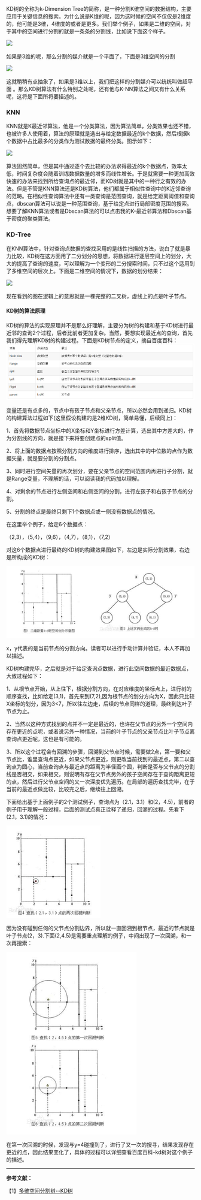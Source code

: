 KD树的全称为k-Dimension Tree的简称，是一种分割K维空间的数据结构，主要应用于关键信息的搜索。为什么说是K维的呢，因为这时候的空间不仅仅是2维度的，他可能是3维，4维度的或者是更多。我们举个例子，如果是二维的空间，对于其中的空间进行分割的就是一条条的分割线，比如说下面这个样子。

![](https://img-blog.csdn.net/20150410214415026)



如果是3维的呢，那么分割的媒介就是一个平面了，下面是3维空间的分割

![](https://img-blog.csdn.net/20150410214612600)

这就稍稍有点抽象了，如果是3维以上，我们把这样的分割媒介可以统统叫做超平面 。那么KD树算法有什么特别之处呢，还有他与K-NN算法之间又有什么关系呢，这将是下面所将要描述的。

### **KNN**

KNN就是K最近邻算法，他是一个分类算法，因为算法简单，分类效果也还不错，也被许多人使用着，算法的原理就是选出与给定数据最近的k个数据，然后根据k个数据中占比最多的分类作为测试数据的最终分类。图示如下：

![](https://img-blog.csdn.net/20150410215111995)

算法固然简单，但是其中通过逐个去比较的办法求得最近的k个数据点，效率太低，时间复杂度会随着训练数据数量的增多而线性增长。于是就需要一种更加高效快速的办法来找到所给查询点的最近邻，而KD树就是其中的一种行之有效的办法。但是不管是KNN算法还是KD树算法，他们都属于相似性查询中的K近邻查询的范畴。在相似性查询算法中还有一类查询是范围查询，就是给定距离阈值和查询点，dbscan算法可以说是一种范围查询，基于给定点进行局部密度范围的搜索。想要了解KNN算法或者是Dbscan算法的可以点击我的K-最近邻算法和Dbscan基于密度的聚类算法。

### KD-Tree

在KNN算法中，针对查询点数据的查找采用的是线性扫描的方法，说白了就是暴力比较，KD树在这方面用了二分划分的思想，将数据进行逐层空间上的划分，大大的提高了查询的速度，可以理解为一个变形的二分搜索时间，只不过这个适用到了多维空间的层次上。下面是二维空间的情况下，数据的划分结果：

![](https://img-blog.csdn.net/20150410221042609)

现在看到的图在逻辑上的意思就是一棵完整的二叉树，虚线上的点是叶子节点。

#### KD树的算法原理

KD树的算法的实现原理并不是那么好理解，主要分为树的构建和基于KD树进行最近邻的查询2个过程，后者比前者更加复杂。当然，要想实现最近点的查询，首先我们得先理解KD树的构建过程。下面是KD树节点的定义，摘自百度百科：![](/assets/5-1.png)

变量还是有点多的，节点中有孩子节点和父亲节点，所以必然会用到递归。KD树的构建算法过程如下\(这里假设构建的是2维KD树，简单易懂，后续同上\)：

1、首先将数据节点坐标中的X坐标和Y坐标进行方差计算，选出其中方差大的，作为分割线的方向，就是接下来将要创建点的split值。

2、将上面的数据点按照分割方向的维度进行排序，选出其中的中位数的点作为数据矢量，就是要分割的分割点。

3、同时进行空间矢量的再次划分，要在父亲节点的空间范围内再进行子分割，就是Range变量，不理解的话，可以阅读我的代码加以理解。

4、对剩余的节点进行左侧空间和右侧空间的分割，进行左孩子和右孩子节点的分割。

5、分割的终点是最终只剩下1个数据点或一侧没有数据点的情况。

在这里举个例子，给定6个数据点：

（2,3），（5,4），（9,6），（4,7），（8,1），（7,2）

对这6个数据点进行最终的KD树的构建效果图如下，左边是实际分割效果，右边是所构成的KD树：

![](/assets/5-2.png)

x，y代表的是当前节点的分割方向。读者可以进行手动计算并验证，本人不再加以描述。

KD树构建完毕，之后就是对于给定查询点数据，进行此空间数据的最近数据点，大致过程如下：

1、从根节点开始，从上往下，根据分割方向，在对应维度的坐标点上，进行树的顺序查找，比如给定\(3,1\)，首先来到\(7,2\),因为根节点的划分方向为X，因此只比较X坐标的划分，因为3&lt;7，所以往左边走，后续的节点同样的道理，最终到达叶子节点为止。

2、当然以这种方式找到的点并不一定是最近的，也许在父节点的另外一个空间内存在更近的点呢，或者说另外一种情况，当前的叶子节点的父亲节点比叶子节点离查询点更近呢，这也是有可能的。

3、所以这个过程会有回溯的步骤，回溯到父节点时候，需要做2点，第一要和父节点比，谁里查询点更近，如果父节点更近，则更改当前找到的最近点，第二以查询点为圆心，当前查询点与最近点的距离为半径画个圆，判断是否与父节点的分割线是否相交，如果相交，则说明有存在父节点另外的孩子空间存在于查询距离更短的点，然后进行父节点空间的又一次深度优先遍历。在局部的遍历查找完毕，在于当前的最近点做比较，比较完之后，继续往上回溯。

下面给出基于上面例子的2个测试例子，查询点为（2.1，3.1）和\(2，4.5\)，前者的例子用于理解一般过程，后面的测试点真正诠释了递归，回溯的过程。先看下\(2.1，3.1\)的情况：

![](/assets/5-3.png)

因为没有碰到任何的父节点分割边界，所以就一直回溯到根节点，最近的节点就是叶子节点\(2，3\).下面\(2,4.5\)是需要重点理解的例子，中间出现了一次回溯，和一次再搜索：

![](/assets/5-4.png)

在第一次回溯的时候，发现与y=4碰撞到了，进行了又一次的搜寻，结果发现存在更近的点，因此结果变化了，具体的过程可以详细查看百度百科-kd树对这个例子的描述。

---

**参考文献：**

【1】[多维空间分割树--KD树](https://blog.csdn.net/Androidlushangderen/article/details/44985259)

